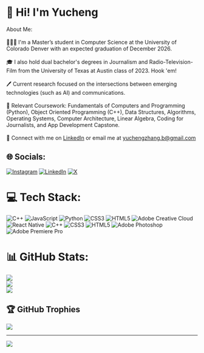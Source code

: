 # 👋 Hi! I'm Yucheng 
About Me:<br><br>👨🏻‍💻 I'm a Master’s student in Computer Science at the University of Colorado Denver with an expected graduation of December 2026.<br><br>🎓 I also hold dual bachelor's degrees in Journalism and Radio-Television-Film from the University of Texas at Austin class of 2023. Hook 'em!<br><br>🖊️ Current research focused on the intersections between emerging technologies (such as AI) and communications.<br><br>📖 Relevant Coursework: Fundamentals of Computers and Programming (Python), Object Oriented Programming (C++), Data Structures, Algorithms, Operating Systems, Computer Architecture, Linear Algebra, Coding for Journalists, and App Development Capstone.<br><br>🤝 Connect with me on [LinkedIn](https://www.linkedin.com/in/zhangyucheng/) or email me at yuchengzhang.b@gmail.com


## 🌐 Socials:
[![Instagram](https://img.shields.io/badge/Instagram-%23E4405F.svg?logo=Instagram&logoColor=white)](https://instagram.com/zhangyucheng_) [![LinkedIn](https://img.shields.io/badge/LinkedIn-%230077B5.svg?logo=linkedin&logoColor=white)](https://linkedin.com/in/zhangyucheng) [![X](https://img.shields.io/badge/X-black.svg?logo=X&logoColor=white)](https://x.com/YuchengZhang_) 

# 💻 Tech Stack:
![C++](https://img.shields.io/badge/c++-%2300599C.svg?style=for-the-badge&logo=c%2B%2B&logoColor=white) ![JavaScript](https://img.shields.io/badge/javascript-%23323330.svg?style=for-the-badge&logo=javascript&logoColor=%23F7DF1E) ![Python](https://img.shields.io/badge/python-3670A0?style=for-the-badge&logo=python&logoColor=ffdd54) ![CSS3](https://img.shields.io/badge/css3-%231572B6.svg?style=for-the-badge&logo=css3&logoColor=white) ![HTML5](https://img.shields.io/badge/html5-%23E34F26.svg?style=for-the-badge&logo=html5&logoColor=white) ![Adobe Creative Cloud](https://img.shields.io/badge/Adobe%20Creative%20Cloud-DA1F26.svg?style=for-the-badge&logo=Adobe%20Creative%20Cloud&logoColor=white) ![React Native](https://img.shields.io/badge/react_native-%2320232a.svg?style=for-the-badge&logo=react&logoColor=%2361DAFB) ![C++](https://img.shields.io/badge/c++-%2300599C.svg?style=for-the-badge&logo=c%2B%2B&logoColor=white) ![CSS3](https://img.shields.io/badge/css3-%231572B6.svg?style=for-the-badge&logo=css3&logoColor=white) ![HTML5](https://img.shields.io/badge/html5-%23E34F26.svg?style=for-the-badge&logo=html5&logoColor=white) ![Adobe Photoshop](https://img.shields.io/badge/adobe%20photoshop-%2331A8FF.svg?style=for-the-badge&logo=adobe%20photoshop&logoColor=white) ![Adobe Premiere Pro](https://img.shields.io/badge/Adobe%20Premiere%20Pro-9999FF.svg?style=for-the-badge&logo=Adobe%20Premiere%20Pro&logoColor=white)
# 📊 GitHub Stats:
![](https://github-readme-stats.vercel.app/api?username=yuchengzhang24&theme=tokyonight&hide_border=false&include_all_commits=true&count_private=true)<br/>
![](https://github-readme-streak-stats.herokuapp.com/?user=yuchengzhang24&theme=tokyonight&hide_border=false)<br/>
![](https://github-readme-stats.vercel.app/api/top-langs/?username=yuchengzhang24&theme=tokyonight&hide_border=false&include_all_commits=true&count_private=true&layout=compact)

## 🏆 GitHub Trophies
![](https://github-profile-trophy.vercel.app/?username=yuchengzhang24&theme=tokyonight&no-frame=false&no-bg=true&margin-w=4)

---
[![](https://visitcount.itsvg.in/api?id=yuchengzhang24&icon=0&color=0)](https://visitcount.itsvg.in)

<!-- Proudly created with GPRM ( https://gprm.itsvg.in ) -->
